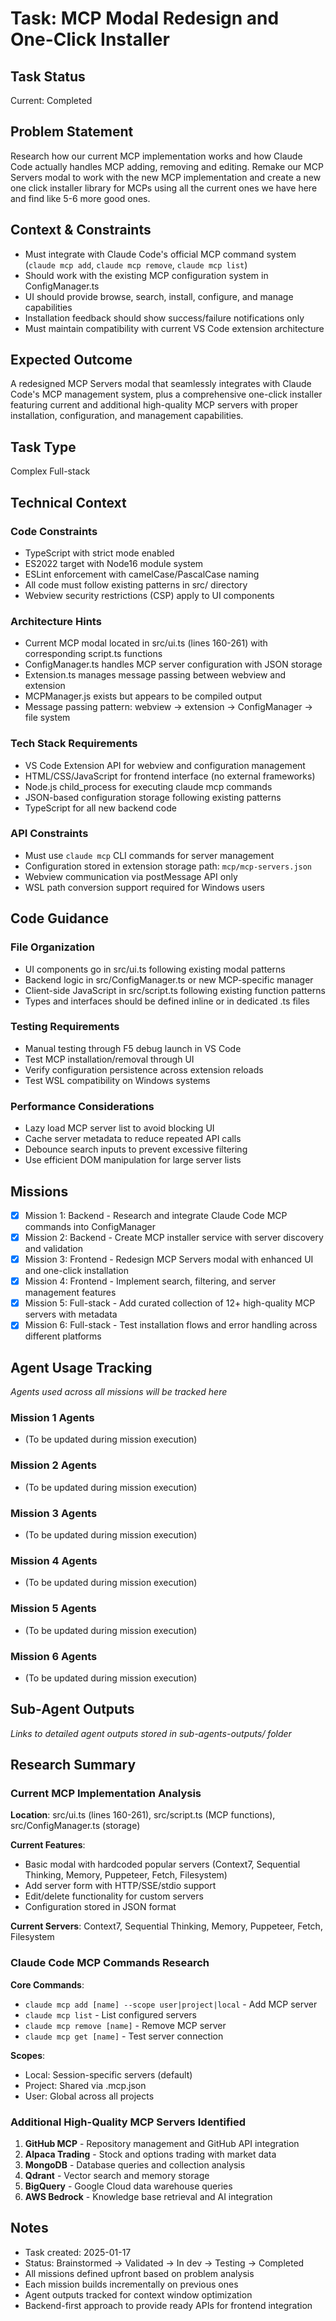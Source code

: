 # Task: MCP Modal Redesign and One-Click Installer

## Task Status
Current: Completed

## Problem Statement
Research how our current MCP implementation works and how Claude Code actually handles MCP adding, removing and editing. Remake our MCP Servers modal to work with the new MCP implementation and create a new one click installer library for MCPs using all the current ones we have here and find like 5-6 more good ones.

## Context & Constraints
- Must integrate with Claude Code's official MCP command system (`claude mcp add`, `claude mcp remove`, `claude mcp list`)
- Should work with the existing MCP configuration system in ConfigManager.ts
- UI should provide browse, search, install, configure, and manage capabilities
- Installation feedback should show success/failure notifications only
- Must maintain compatibility with current VS Code extension architecture

## Expected Outcome
A redesigned MCP Servers modal that seamlessly integrates with Claude Code's MCP management system, plus a comprehensive one-click installer featuring current and additional high-quality MCP servers with proper installation, configuration, and management capabilities.

## Task Type
Complex Full-stack

## Technical Context

### Code Constraints
- TypeScript with strict mode enabled
- ES2022 target with Node16 module system
- ESLint enforcement with camelCase/PascalCase naming
- All code must follow existing patterns in src/ directory
- Webview security restrictions (CSP) apply to UI components

### Architecture Hints
- Current MCP modal located in src/ui.ts (lines 160-261) with corresponding script.ts functions
- ConfigManager.ts handles MCP server configuration with JSON storage
- Extension.ts manages message passing between webview and extension
- MCPManager.js exists but appears to be compiled output
- Message passing pattern: webview → extension → ConfigManager → file system

### Tech Stack Requirements
- VS Code Extension API for webview and configuration management
- HTML/CSS/JavaScript for frontend interface (no external frameworks)
- Node.js child_process for executing claude mcp commands
- JSON-based configuration storage following existing patterns
- TypeScript for all new backend code

### API Constraints
- Must use `claude mcp` CLI commands for server management
- Configuration stored in extension storage path: `mcp/mcp-servers.json`
- Webview communication via postMessage API only
- WSL path conversion support required for Windows users

## Code Guidance

### File Organization
- UI components go in src/ui.ts following existing modal patterns
- Backend logic in src/ConfigManager.ts or new MCP-specific manager
- Client-side JavaScript in src/script.ts following existing function patterns
- Types and interfaces should be defined inline or in dedicated .ts files

### Testing Requirements
- Manual testing through F5 debug launch in VS Code
- Test MCP installation/removal through UI
- Verify configuration persistence across extension reloads
- Test WSL compatibility on Windows systems

### Performance Considerations
- Lazy load MCP server list to avoid blocking UI
- Cache server metadata to reduce repeated API calls
- Debounce search inputs to prevent excessive filtering
- Use efficient DOM manipulation for large server lists

## Missions

- [x] Mission 1: Backend - Research and integrate Claude Code MCP commands into ConfigManager
- [x] Mission 2: Backend - Create MCP installer service with server discovery and validation
- [x] Mission 3: Frontend - Redesign MCP Servers modal with enhanced UI and one-click installation
- [x] Mission 4: Frontend - Implement search, filtering, and server management features
- [x] Mission 5: Full-stack - Add curated collection of 12+ high-quality MCP servers with metadata
- [x] Mission 6: Full-stack - Test installation flows and error handling across different platforms

## Agent Usage Tracking
*Agents used across all missions will be tracked here*

### Mission 1 Agents
- (To be updated during mission execution)

### Mission 2 Agents
- (To be updated during mission execution)

### Mission 3 Agents
- (To be updated during mission execution)

### Mission 4 Agents
- (To be updated during mission execution)

### Mission 5 Agents
- (To be updated during mission execution)

### Mission 6 Agents
- (To be updated during mission execution)

## Sub-Agent Outputs
*Links to detailed agent outputs stored in sub-agents-outputs/ folder*

## Research Summary

### Current MCP Implementation Analysis
**Location**: src/ui.ts (lines 160-261), src/script.ts (MCP functions), src/ConfigManager.ts (storage)

**Current Features**:
- Basic modal with hardcoded popular servers (Context7, Sequential Thinking, Memory, Puppeteer, Fetch, Filesystem)
- Add server form with HTTP/SSE/stdio support
- Edit/delete functionality for custom servers
- Configuration stored in JSON format

**Current Servers**: Context7, Sequential Thinking, Memory, Puppeteer, Fetch, Filesystem

### Claude Code MCP Commands Research
**Core Commands**:
- `claude mcp add [name] --scope user|project|local` - Add MCP server
- `claude mcp list` - List configured servers
- `claude mcp remove [name]` - Remove MCP server
- `claude mcp get [name]` - Test server connection

**Scopes**:
- Local: Session-specific servers (default)
- Project: Shared via .mcp.json
- User: Global across all projects

### Additional High-Quality MCP Servers Identified
1. **GitHub MCP** - Repository management and GitHub API integration
2. **Alpaca Trading** - Stock and options trading with market data
3. **MongoDB** - Database queries and collection analysis
4. **Qdrant** - Vector search and memory storage
5. **BigQuery** - Google Cloud data warehouse queries
6. **AWS Bedrock** - Knowledge base retrieval and AI integration

## Notes
- Task created: 2025-01-17
- Status: Brainstormed → Validated → In dev → Testing → Completed
- All missions defined upfront based on problem analysis
- Each mission builds incrementally on previous ones
- Agent outputs tracked for context window optimization
- Backend-first approach to provide ready APIs for frontend integration
